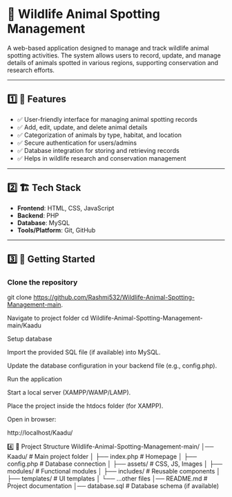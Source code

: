 # 🐾 Wildlife Animal Spotting Management

A web-based application designed to manage and track wildlife animal spotting activities. The system allows users to record, update, and manage details of animals spotted in various regions, supporting conservation and research efforts.

---

## 1️⃣ 📌 Features

- ✅ User-friendly interface for managing animal spotting records  
- ✅ Add, edit, update, and delete animal details  
- ✅ Categorization of animals by type, habitat, and location  
- ✅ Secure authentication for users/admins  
- ✅ Database integration for storing and retrieving records  
- ✅ Helps in wildlife research and conservation management  

---

## 2️⃣ 🏗️ Tech Stack

- **Frontend**: HTML, CSS, JavaScript  
- **Backend**: PHP  
- **Database**: MySQL  
- **Tools/Platform**: Git, GitHub  

---

## 3️⃣ 🚀 Getting Started

### Clone the repository

git clone https://github.com/Rashmi532/Wildlife-Animal-Spotting-Management-main.

Navigate to project folder
cd Wildlife-Animal-Spotting-Management-main/Kaadu

Setup database

Import the provided SQL file (if available) into MySQL.

Update the database configuration in your backend file (e.g., config.php).

Run the application

Start a local server (XAMPP/WAMP/LAMP).

Place the project inside the htdocs folder (for XAMPP).

Open in browser:

http://localhost/Kaadu/

4️⃣ 📂 Project Structure
Wildlife-Animal-Spotting-Management-main/
│── Kaadu/                     # Main project folder
│   ├── index.php              # Homepage
│   ├── config.php             # Database connection
│   ├── assets/                # CSS, JS, Images
│   ├── modules/               # Functional modules
│   ├── includes/              # Reusable components
│   ├── templates/             # UI templates
│   └── ...other files
│── README.md                  # Project documentation
│── database.sql               # Database schema (if available)


